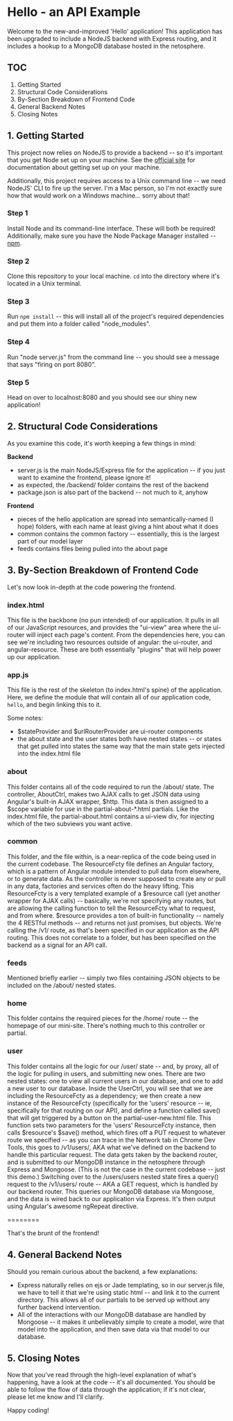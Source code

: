 # Hello - an API Example

Welcome to the new-and-improved 'Hello' application! This application has been upgraded to include a NodeJS backend with Express routing, and it includes a hookup to a MongoDB database hosted in the netosphere.

## TOC

1. Getting Started
2. Structural Code Considerations
3. By-Section Breakdown of Frontend Code
4. General Backend Notes
5. Closing Notes

## 1. Getting Started

This project now relies on NodeJS to provide a backend -- so it's important that you get Node set up on your machine. See the [official site](http://nodejs.org/) for documentation about getting set up on your machine.

Additionally, this project requires access to a Unix command line -- we need NodeJS' CLI to fire up the server. I'm a Mac person, so I'm not exactly sure how that would work on a Windows machine... sorry about that!

### Step 1

Install Node and its command-line interface. These will both be required! Additionally, make sure you have the Node Package Manager installed -- [npm](https://www.npmjs.org/).

### Step 2

Clone this repository to your local machine. `cd` into the directory where it's located in a Unix terminal.

### Step 3

Run `npm install` -- this will install all of the project's required dependencies and put them into a folder called "node_modules".

### Step 4

Run "node server.js" from the command line -- you should see a message that says "firing on port 8080".

### Step 5

Head on over to localhost:8080 and you should see our shiny new application!

## 2. Structural Code Considerations

As you examine this code, it's worth keeping a few things in mind:

**Backend**
* server.js is the main NodeJS/Express file for the application -- if you just want to examine the frontend, please ignore it!
* as expected, the /backend/ folder contains the rest of the backend
* package.json is also part of the backend --  not much to it, anyhow

**Frontend**
* pieces of the hello application are spread into semantically-named (I hope) folders, with each name at least giving a hint about what it does
* common contains the common factory -- essentially, this is the largest part of our model layer
* feeds contains files being pulled into the about page

## 3. By-Section Breakdown of Frontend Code

Let's now look in-depth at the code powering the frontend.

### index.html

This file is the backbone (no pun intended) of our application. It pulls in all of our JavaScript resources, and provides the "ui-view" area where the ui-router will inject each page's content. From the dependencies here, you can see we're including two resources outside of angular: the ui-router, and angular-resource. These are both essentially "plugins" that will help power up our application.

### app.js

This file is the rest of the skeleton (to index.html's spine) of the application. Here, we define the module that will contain all of our application code, `hello`, and begin linking this to it.

Some notes:

* $stateProvider and $urlRouterProvider are ui-router components
* the about state and the user states both have nested states -- or states that get pulled into states the same way that the main state gets injected into the index.html file

### about

This folder contains all of the code required to run the /about/ state. The controller, AboutCtrl, makes two AJAX calls to get JSON data using Angular's built-in AJAX wrapper, $http. This data is then assigned to a $scope variable for use in the partial-about-*.html partials. Like the index.html file, the partial-about.html contains a ui-view div, for injecting which of the two subviews you want active.

### common

This folder, and the file within, is a near-replica of the code being used in the current codebase. The ResourceFcty file defines an Angular factory, which is a pattern of Angular module intended to pull data from elsewhere, or to generate data. As the controller is never supposed to create any or pull in any data, factories and services often do the heavy lifting. This ResourceFcty is a very templated example of a $resource call (yet another wrapper for AJAX calls) -- basically, we're not specifying any routes, but are allowing the calling function to tell the ResourceFcty what to request, and from where. $resource provides a ton of built-in functionality -- namely the 4 RESTful methods -- and returns not just promises, but objects. We're calling the /v1/ route, as that's been specified in our application as the API routing. This does not correlate to a folder, but has been specified on the backend as a signal for an API  call.

### feeds

Mentioned briefly earlier -- simply two files containing JSON objects to be included on the /about/ nested states.

### home

This folder contains the required pieces for the /home/ route -- the homepage of our mini-site. There's nothing much to this controller or partial.

### user

This folder contains all the logic for our /user/ state -- and, by proxy, all of the logic for pulling in users, and submitting new ones. There are two nested states: one to view all current users in our database, and one to add a new user to our database. Inside the UserCtrl, you will see that we are including the ResourceFcty as a dependency; we then create a new instance of the ResourceFcty (specifically for the 'users' resource -- ie, specifically for that routing on our API), and define a function called save() that will get triggered by a button on the partial-user-new.html file. This function sets two parameters for the 'users' ResourceFcty instance, then calls $resource's $save() method, which fires off a PUT request to whatever route we specified -- as you can trace in the Network tab in Chrome Dev Tools, this goes to /v1/users/, AKA what we've defined on the backend to handle this particular request. The data gets taken by the backend router, and is submitted to our MongoDB instance in the netosphere through Express and Mongoose. (This is not the case in the current codebase -- just this demo.) Switching over to the /users/users nested state fires a query() request to the /v1/users/ route -- AKA a GET request, which is handled by our backend router. This queries our MongoDB database via Mongoose, and the data is wired back to our application via Express. It's then output using Angular's awesome ngRepeat directive.


========

That's the brunt of the frontend!

## 4. General Backend Notes

Should you remain curious about the backend, a few explanations:

* Express naturally relies on ejs or Jade templating, so in our server.js file, we have to tell it that we're using static html -- and link it to the current directory. This allows all of our partials to be served up without any further backend intervention.
* All of the interactions with our MongoDB database are handled by Mongoose -- it makes it unbelievably simple to create a model, wire that model into the application, and then save data via that model to our database.

## 5. Closing Notes

Now that you've read through the high-level explanation of what's happening, have a look at the code -- it's all documented. You should be able to follow the flow of data through the application; if it's not clear, please let me know and I'll clarify.

Happy coding!
